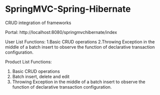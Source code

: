 # SpringMVC-Spring-Hibernate
CRUD integration of frameworks

Portal: http://localhost:8080/springmvchibernate/index

User List Functions: 
  1.Basic CRUD operations
  2.Throwing Exception in the middle of a batch insert to observe the function of declarative transaction configuration.

Product List Functions: 
  1. Basic CRUD operations
  2. Batch insert, delete and edit
  3. Throwing Exception in the middle of a batch insert to observe the function of declarative transaction configuration.
